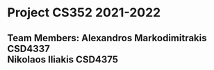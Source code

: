 # Project  CS352 2021-2022
 Team Members:
    Alexandros Markodimitrakis CSD4337\
    Nikolaos Iliakis CSD4375
----------------------------------------------------------------
